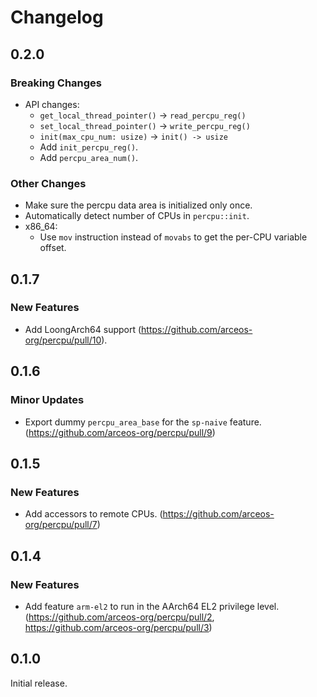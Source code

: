 # Changelog

## 0.2.0

### Breaking Changes

- API changes:
  + `get_local_thread_pointer()` -> `read_percpu_reg()`
  + `set_local_thread_pointer()` -> `write_percpu_reg()`
  + `init(max_cpu_num: usize)` -> `init() -> usize`
  + Add `init_percpu_reg()`.
  + Add `percpu_area_num()`.

### Other Changes

- Make sure the percpu data area is initialized only once.
- Automatically detect number of CPUs in `percpu::init`.
- x86_64:
    + Use `mov` instruction instead of `movabs` to get the per-CPU variable offset.

## 0.1.7

### New Features

- Add LoongArch64 support (https://github.com/arceos-org/percpu/pull/10).

## 0.1.6

### Minor Updates

- Export dummy `percpu_area_base` for the `sp-naive` feature. (https://github.com/arceos-org/percpu/pull/9)

## 0.1.5

### New Features

- Add accessors to remote CPUs. (https://github.com/arceos-org/percpu/pull/7)

## 0.1.4

### New Features

- Add feature `arm-el2` to run in the AArch64 EL2 privilege level. (https://github.com/arceos-org/percpu/pull/2, https://github.com/arceos-org/percpu/pull/3)

## 0.1.0

Initial release.

